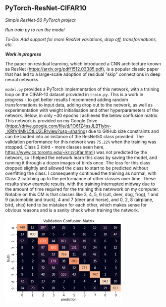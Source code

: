 ## PyTorch-ResNet-CIFAR10
*Simple ResNet-50 PyTorch project*

*Run train.py to run the model*

*To-Do: Add support for more ResNet variations, drop off, transformations, etc.*

***Work in progress***

The paper on residual learning, which introduced a CNN architecture known as ResNet (https://arxiv.org/pdf/1512.03385.pdf), is a popular classic paper that has led to a large-scale adoption of residual "skip" connections in deep neural networks.

`model.py` provides a PyTorch implementation of this network, with a training loop on the CIFAR-10 dataset provided in `train.py`. This is a work in progress - to get better results I recommend adding random transformations to input data, adding drop out to the network, as well as experimentation with weight initialisation and other hyperparameters of the network. Below, in only ~30 epochs I achieved the below confusion matrix. This network is provided on my Google Drive (https://drive.google.com/file/d/1O61Z4ssJLBTIybv-_KRfV4MkL5tLU2LR/view?usp=sharing) due to GitHub size constraints and can be loaded into an instance of the ResNet50 class provided. The validation performance for this network was `75.22%` when the training was stopped. Class 2 (bird - more classes seen here, https://www.cs.toronto.edu/~kriz/cifar.html) was not predicted by the network, so I helped the network learn this class by saving the model, and running it through a dozen images of birds once. The loss for this class dropped slightly and allowed the class to start to be predicted without overfitting the class. I consequently continued the training as normal, with Class 2 catching up to the performance of other classes over time. These results show example results, with the training interrupted midway due to the amount of time required for the training this netwwork on my computer. Notable on this CM is that classes like 3, 4, 5, 6 (cat, deer, dog, frog), 1 and 9 (automobile and truck), 4 and 7 (deer and horse), and 0, 2, 8 (airplane, bird, ship) tend to be mistaken for each other, which makes sense for obvious reasons and is a sanity check when training the network. 

![](images/CM.png)

